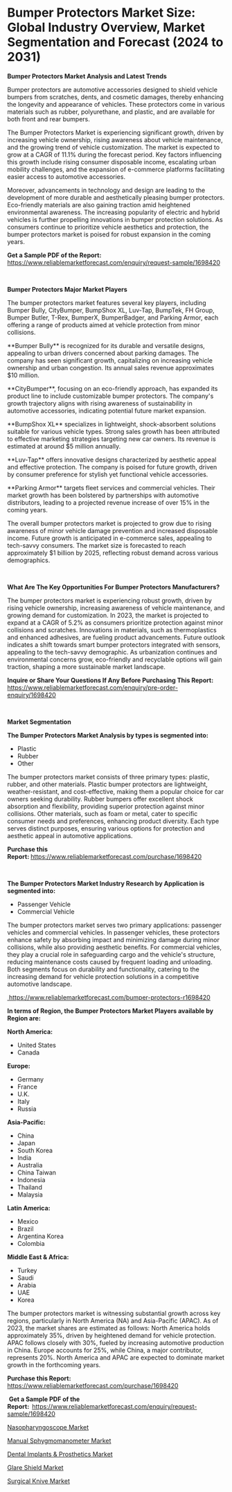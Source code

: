 <p><h1>Bumper Protectors Market Size: Global Industry Overview, Market Segmentation and Forecast (2024 to 2031)</h1></p><p><strong>Bumper Protectors Market Analysis and Latest Trends</strong></p>
<p><p>Bumper protectors are automotive accessories designed to shield vehicle bumpers from scratches, dents, and cosmetic damages, thereby enhancing the longevity and appearance of vehicles. These protectors come in various materials such as rubber, polyurethane, and plastic, and are available for both front and rear bumpers. </p><p>The Bumper Protectors Market is experiencing significant growth, driven by increasing vehicle ownership, rising awareness about vehicle maintenance, and the growing trend of vehicle customization. The market is expected to grow at a CAGR of 11.1% during the forecast period. Key factors influencing this growth include rising consumer disposable income, escalating urban mobility challenges, and the expansion of e-commerce platforms facilitating easier access to automotive accessories.</p><p>Moreover, advancements in technology and design are leading to the development of more durable and aesthetically pleasing bumper protectors. Eco-friendly materials are also gaining traction amid heightened environmental awareness. The increasing popularity of electric and hybrid vehicles is further propelling innovations in bumper protection solutions. As consumers continue to prioritize vehicle aesthetics and protection, the bumper protectors market is poised for robust expansion in the coming years.</p></p>
<p><strong>Get a Sample PDF of the Report:&nbsp;</strong> <a href="https://www.reliablemarketforecast.com/enquiry/request-sample/1698420?utm_campaign=1601&utm_medium=2&utm_source=Github&utm_content=ia&utm_term=20102024&utm_id=bumper-protectors">https://www.reliablemarketforecast.com/enquiry/request-sample/1698420</a></p>
<p>&nbsp;</p>
<p><strong>Bumper Protectors Major Market Players</strong></p>
<p><p>The bumper protectors market features several key players, including Bumper Bully, CityBumper, BumpShox XL, Luv-Tap, BumpTek, FH Group, Bumper Butler, T-Rex, BumperX, BumperBadger, and Parking Armor, each offering a range of products aimed at vehicle protection from minor collisions.</p><p>**Bumper Bully** is recognized for its durable and versatile designs, appealing to urban drivers concerned about parking damages. The company has seen significant growth, capitalizing on increasing vehicle ownership and urban congestion. Its annual sales revenue approximates $10 million.</p><p>**CityBumper**, focusing on an eco-friendly approach, has expanded its product line to include customizable bumper protectors. The company's growth trajectory aligns with rising awareness of sustainability in automotive accessories, indicating potential future market expansion.</p><p>**BumpShox XL** specializes in lightweight, shock-absorbent solutions suitable for various vehicle types. Strong sales growth has been attributed to effective marketing strategies targeting new car owners. Its revenue is estimated at around $5 million annually.</p><p>**Luv-Tap** offers innovative designs characterized by aesthetic appeal and effective protection. The company is poised for future growth, driven by consumer preference for stylish yet functional vehicle accessories.</p><p>**Parking Armor** targets fleet services and commercial vehicles. Their market growth has been bolstered by partnerships with automotive distributors, leading to a projected revenue increase of over 15% in the coming years.</p><p>The overall bumper protectors market is projected to grow due to rising awareness of minor vehicle damage prevention and increased disposable income. Future growth is anticipated in e-commerce sales, appealing to tech-savvy consumers. The market size is forecasted to reach approximately $1 billion by 2025, reflecting robust demand across various demographics.</p></p>
<p>&nbsp;</p>
<p><strong>What Are The Key Opportunities For Bumper Protectors Manufacturers?</strong></p>
<p><p>The bumper protectors market is experiencing robust growth, driven by rising vehicle ownership, increasing awareness of vehicle maintenance, and growing demand for customization. In 2023, the market is projected to expand at a CAGR of 5.2% as consumers prioritize protection against minor collisions and scratches. Innovations in materials, such as thermoplastics and enhanced adhesives, are fueling product advancements. Future outlook indicates a shift towards smart bumper protectors integrated with sensors, appealing to the tech-savvy demographic. As urbanization continues and environmental concerns grow, eco-friendly and recyclable options will gain traction, shaping a more sustainable market landscape.</p></p>
<p><strong>Inquire or Share Your Questions If Any Before Purchasing This Report:</strong> <a href="https://www.reliablemarketforecast.com/enquiry/pre-order-enquiry/1698420?utm_campaign=1601&utm_medium=2&utm_source=Github&utm_content=ia&utm_term=20102024&utm_id=bumper-protectors">https://www.reliablemarketforecast.com/enquiry/pre-order-enquiry/1698420</a></p>
<p>&nbsp;</p>
<p><strong>Market Segmentation</strong></p>
<p><strong>The Bumper Protectors Market Analysis by types is segmented into:</strong></p>
<p><ul><li>Plastic</li><li>Rubber</li><li>Other</li></ul></p>
<p><p>The bumper protectors market consists of three primary types: plastic, rubber, and other materials. Plastic bumper protectors are lightweight, weather-resistant, and cost-effective, making them a popular choice for car owners seeking durability. Rubber bumpers offer excellent shock absorption and flexibility, providing superior protection against minor collisions. Other materials, such as foam or metal, cater to specific consumer needs and preferences, enhancing product diversity. Each type serves distinct purposes, ensuring various options for protection and aesthetic appeal in automotive applications.</p></p>
<p><strong>Purchase this Report:&nbsp;</strong><a href="https://www.reliablemarketforecast.com/purchase/1698420?utm_campaign=1601&utm_medium=2&utm_source=Github&utm_content=ia&utm_term=20102024&utm_id=bumper-protectors">https://www.reliablemarketforecast.com/purchase/1698420</a></p>
<p>&nbsp;</p>
<p><strong>The Bumper Protectors Market Industry Research by Application is segmented into:</strong></p>
<p><ul><li>Passenger Vehicle</li><li>Commercial Vehicle</li></ul></p>
<p><p>The bumper protectors market serves two primary applications: passenger vehicles and commercial vehicles. In passenger vehicles, these protectors enhance safety by absorbing impact and minimizing damage during minor collisions, while also providing aesthetic benefits. For commercial vehicles, they play a crucial role in safeguarding cargo and the vehicle's structure, reducing maintenance costs caused by frequent loading and unloading. Both segments focus on durability and functionality, catering to the increasing demand for vehicle protection solutions in a competitive automotive landscape.</p></p>
<p><a href="https://www.reliablemarketforecast.com/bumper-protectors-r1698420?utm_campaign=1601&utm_medium=2&utm_source=Github&utm_content=ia&utm_term=20102024&utm_id=bumper-protectors">&nbsp;https://www.reliablemarketforecast.com/bumper-protectors-r1698420</a></p>
<p><strong>In terms of Region, the Bumper Protectors Market Players available by Region are:</strong></p>
<p>
    <p> <strong> North America: </strong>
        <ul>
            <li>United States</li>
            <li>Canada</li>
        </ul>
        </p> 
    <p> <strong> Europe: </strong>
        <ul>
            <li>Germany</li>
            <li>France</li>
            <li>U.K.</li>
            <li>Italy</li>
            <li>Russia</li>
        </ul>
        </p> 
    <p> <strong> Asia-Pacific: </strong>
        <ul>
            <li>China</li>
            <li>Japan</li>
            <li>South Korea</li>
            <li>India</li>
            <li>Australia</li>
            <li>China Taiwan</li>
            <li>Indonesia</li>
            <li>Thailand</li>
            <li>Malaysia</li>
        </ul>
        </p> 
    <p> <strong> Latin America: </strong>
        <ul>
            <li>Mexico</li>
            <li>Brazil</li>
            <li>Argentina Korea</li>
            <li>Colombia</li>
        </ul>
        </p> 
    <p> <strong> Middle East & Africa: </strong>
        <ul>
            <li>Turkey</li>
            <li>Saudi</li>
            <li>Arabia</li>
            <li>UAE</li>
            <li>Korea</li>
        </ul>
    </p>
    </p>
<p><p>The bumper protectors market is witnessing substantial growth across key regions, particularly in North America (NA) and Asia-Pacific (APAC). As of 2023, the market shares are estimated as follows: North America holds approximately 35%, driven by heightened demand for vehicle protection. APAC follows closely with 30%, fueled by increasing automotive production in China. Europe accounts for 25%, while China, a major contributor, represents 20%. North America and APAC are expected to dominate market growth in the forthcoming years.</p></p>
<p><strong>Purchase this Report: </strong><a href="https://www.reliablemarketforecast.com/purchase/1698420?utm_campaign=1601&utm_medium=2&utm_source=Github&utm_content=ia&utm_term=20102024&utm_id=bumper-protectors">https://www.reliablemarketforecast.com/purchase/1698420</a></p>
<p>&nbsp;<strong>Get a Sample PDF of the Report:&nbsp;&nbsp;</strong><a href="https://www.reliablemarketforecast.com/enquiry/request-sample/1698420?utm_campaign=1601&utm_medium=2&utm_source=Github&utm_content=ia&utm_term=20102024&utm_id=bumper-protectors">https://www.reliablemarketforecast.com/enquiry/request-sample/1698420</a></p>
<p><strong></strong></p>
<p><p><a href="https://www.linkedin.com/pulse/nasopharyngoscope-market-velocity-99-cagr-trajectory-neape?utm_campaign=1601&utm_medium=2&utm_source=Github&utm_content=ia&utm_term=20102024&utm_id=bumper-protectors">Nasopharyngoscope Market</a></p><p><a href="https://www.linkedin.com/pulse/digital-transformation-manual-sphygmomanometer-industry-market-fk6wc?utm_campaign=1601&utm_medium=2&utm_source=Github&utm_content=ia&utm_term=20102024&utm_id=bumper-protectors">Manual Sphygmomanometer Market</a></p><p><a href="https://www.linkedin.com/pulse/dental-implants-prosthetics-market-overview-forecast-2024-2031-ydmye?utm_campaign=1601&utm_medium=2&utm_source=Github&utm_content=ia&utm_term=20102024&utm_id=bumper-protectors">Dental Implants & Prosthetics Market</a></p><p><a href="https://github.com/LilianFaulkner65/Market-Research-Report-List-1/blob/main/glare-shield-market.md?utm_campaign=1601&utm_medium=2&utm_source=Github&utm_content=ia&utm_term=20102024&utm_id=bumper-protectors">Glare Shield Market</a></p><p><a href="https://www.linkedin.com/pulse/strategic-market-insights-global-surgical-knive-2024-2031-pl2we?utm_campaign=1601&utm_medium=2&utm_source=Github&utm_content=ia&utm_term=20102024&utm_id=bumper-protectors">Surgical Knive Market</a></p></p>